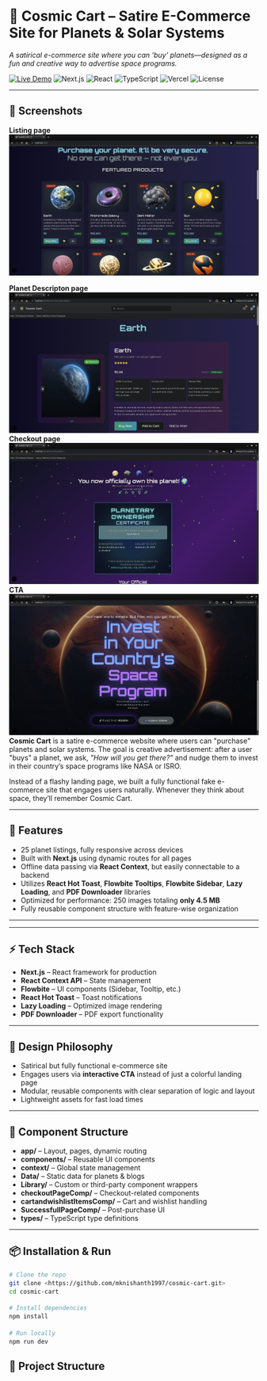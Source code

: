 # 🌌 Cosmic Cart – Satire E-Commerce Site for Planets & Solar Systems

_A satirical e-commerce site where you can ‘buy’ planets—designed as a fun and creative way to advertise space programs._

[![Live Demo](https://img.shields.io/badge/Live%20Demo-Click%20Here-brightgreen)](https://cosmic-cart-git-main-mknishanth1997s-projects.vercel.app?_vercel_share=8h6MRjLpijZ6bYdl7O1SAybwvlFFWQk7)
![Next.js](https://img.shields.io/badge/Built%20With-Next.js-black)
![React](https://img.shields.io/badge/React-18-blue)
![TypeScript](https://img.shields.io/badge/TypeScript-5.1-blueviolet)
![Vercel](https://img.shields.io/badge/Hosted%20On-Vercel-purple)
![License](https://img.shields.io/badge/License-MIT-green)

---

## 📸 Screenshots

**Listing page**
![alt text](image-1.png)

**Planet Descripton page**
![alt text](image-2.png)
**Checkout page**
![alt text](image-3.png)
**CTA**
![alt text](image-4.png)
**Cosmic Cart** is a satire e-commerce website where users can "purchase" planets and solar systems. The goal is creative advertisement: after a user "buys" a planet, we ask, _"How will you get there?"_ and nudge them to invest in their country’s space programs like NASA or ISRO.

Instead of a flashy landing page, we built a fully functional fake e-commerce site that engages users naturally. Whenever they think about space, they’ll remember Cosmic Cart.

---

## 🚀 Features

- 25 planet listings, fully responsive across devices
- Built with **Next.js** using dynamic routes for all pages
- Offline data passing via **React Context**, but easily connectable to a backend
- Utilizes **React Hot Toast**, **Flowbite Tooltips**, **Flowbite Sidebar**, **Lazy Loading**, and **PDF Downloader** libraries
- Optimized for performance: 250 images totaling **only 4.5 MB**
- Fully reusable component structure with feature-wise organization

---

---

## ⚡ Tech Stack

- **Next.js** – React framework for production
- **React Context API** – State management
- **Flowbite** – UI components (Sidebar, Tooltip, etc.)
- **React Hot Toast** – Toast notifications
- **Lazy Loading** – Optimized image rendering
- **PDF Downloader** – PDF export functionality

---

## 🎨 Design Philosophy

- Satirical but fully functional e-commerce site
- Engages users via **interactive CTA** instead of just a colorful landing page
- Modular, reusable components with clear separation of logic and layout
- Lightweight assets for fast load times

---

## 📂 Component Structure

- **app/** – Layout, pages, dynamic routing
- **components/** – Reusable UI components
- **context/** – Global state management
- **Data/** – Static data for planets & blogs
- **Library/** – Custom or third-party component wrappers
- **checkoutPageComp/** – Checkout-related components
- **cartandwishlistItemsComp/** – Cart and wishlist handling
- **SuccessfullPageComp/** – Post-purchase UI
- **types/** – TypeScript type definitions

---

## 📦 Installation & Run

```bash
# Clone the repo
git clone <https://github.com/mknishanth1997/cosmic-cart.git>
cd cosmic-cart

# Install dependencies
npm install

# Run locally
npm run dev

```

## 📂 Project Structure
